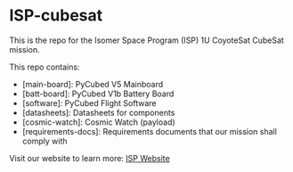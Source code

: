 # ISP-cubesat
This is the repo for the Isomer Space Program (ISP) 1U CoyoteSat CubeSat mission.

This repo contains:
- [main-board]: PyCubed V5 Mainboard  
- [batt-board]: PyCubed V1b Battery Board
- [software]: PyCubed Flight Software  
- [datasheets]: Datasheets for components 
- [cosmic-watch]: Cosmic Watch (payload)
- [requirements-docs]: Requirements documents that our mission shall comply with

Visit our website to learn more: [ISP Website](https://isomer.space)
